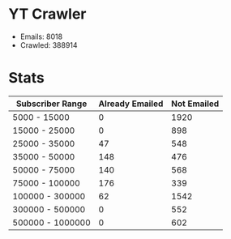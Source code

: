 # YT Crawler
- Emails: 8018
- Crawled: 388914

# Stats
| Subscriber Range  | Already Emailed | Not Emailed |
|-------|-------|-------|
| 5000 - 15000 | 0 | 1920 |
| 15000 - 25000 | 0 | 898 |
| 25000 - 35000 | 47 | 548 |
| 35000 - 50000 | 148 | 476 |
| 50000 - 75000 | 140 | 568 |
| 75000 - 100000 | 176 | 339 |
| 100000 - 300000 | 62 | 1542 |
| 300000 - 500000 | 0 | 552 |
| 500000 - 1000000 | 0 | 602 |

